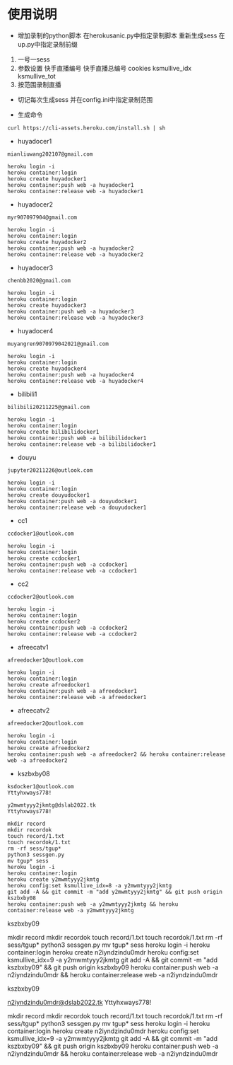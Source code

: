 # 使用说明

- 增加录制的python脚本 在herokusanic.py中指定录制脚本 重新生成sess 在up.py中指定录制前缀

1. 一号一sess
2. 参数设置 快手直播编号  快手直播总编号 cookies ksmullive_idx  ksmullive_tot
3. 按范围录制直播

- 切记每次生成sess 并在config.ini中指定录制范围

- 生成命令

```
curl https://cli-assets.heroku.com/install.sh | sh
```
- huyadocer1
```
mianliuwang202107@gmail.com

heroku login -i
heroku container:login
heroku create huyadocker1
heroku container:push web -a huyadocker1
heroku container:release web -a huyadocker1
```

- huyadocer2
```
myr907097904@gmail.com

heroku login -i
heroku container:login
heroku create huyadocker2
heroku container:push web -a huyadocker2
heroku container:release web -a huyadocker2
```

- huyadocer3
```
chenbb2020@gmail.com

heroku login -i
heroku container:login
heroku create huyadocker3
heroku container:push web -a huyadocker3
heroku container:release web -a huyadocker3
```

- huyadocer4
```
muyangren9070979042021@gmail.com

heroku login -i
heroku container:login
heroku create huyadocker4
heroku container:push web -a huyadocker4
heroku container:release web -a huyadocker4
```

- bilibili1
```
bilibili20211225@gmail.com

heroku login -i
heroku container:login
heroku create bilibilidocker1
heroku container:push web -a bilibilidocker1
heroku container:release web -a bilibilidocker1
```

- douyu
```
jupyter20211226@outlook.com

heroku login -i
heroku container:login
heroku create douyudocker1
heroku container:push web -a douyudocker1
heroku container:release web -a douyudocker1
```


- cc1
```
ccdocker1@outlook.com

heroku login -i
heroku container:login
heroku create ccdocker1
heroku container:push web -a ccdocker1
heroku container:release web -a ccdocker1
```

- cc2
```
ccdocker2@outlook.com

heroku login -i
heroku container:login
heroku create ccdocker2
heroku container:push web -a ccdocker2
heroku container:release web -a ccdocker2
```

- afreecatv1
```
afreedocker1@outlook.com

heroku login -i
heroku container:login
heroku create afreedocker1
heroku container:push web -a afreedocker1
heroku container:release web -a afreedocker1
```

- afreecatv2
```
afreedocker2@outlook.com

heroku login -i
heroku container:login
heroku create afreedocker2
heroku container:push web -a afreedocker2 && heroku container:release web -a afreedocker2
```

- kszbxby08
```
ksdocker1@outlook.com
Yttyhxways778!

y2mwmtyyy2jkmtg@dslab2022.tk
Yttyhxways778!

mkdir record
mkdir recordok
touch record/1.txt
touch recordok/1.txt
rm -rf sess/tgup*
python3 sessgen.py
mv tgup* sess
heroku login -i
heroku container:login
heroku create y2mwmtyyy2jkmtg
heroku config:set ksmullive_idx=8 -a y2mwmtyyy2jkmtg
git add -A && git commit -m "add y2mwmtyyy2jkmtg" && git push origin kszbxby08
heroku container:push web -a y2mwmtyyy2jkmtg && heroku container:release web -a y2mwmtyyy2jkmtg
```

kszbxby09



mkdir record
mkdir recordok
touch record/1.txt
touch recordok/1.txt
rm -rf sess/tgup*
python3 sessgen.py
mv tgup* sess
heroku login -i
heroku container:login
heroku create n2iyndzindu0mdr
heroku config:set ksmullive_idx=9 -a y2mwmtyyy2jkmtg
git add -A && git commit -m "add kszbxby09" && git push origin kszbxby09
heroku container:push web -a n2iyndzindu0mdr && heroku container:release web -a n2iyndzindu0mdr
    

kszbxby09


n2iyndzindu0mdr@dslab2022.tk
Yttyhxways778!



mkdir record
mkdir recordok
touch record/1.txt
touch recordok/1.txt
rm -rf sess/tgup*
python3 sessgen.py
mv tgup* sess
heroku login -i
heroku container:login
heroku create n2iyndzindu0mdr
heroku config:set ksmullive_idx=9 -a y2mwmtyyy2jkmtg
git add -A && git commit -m "add kszbxby09" && git push origin kszbxby09
heroku container:push web -a n2iyndzindu0mdr && heroku container:release web -a n2iyndzindu0mdr
    


